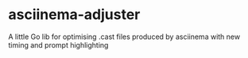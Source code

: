 # asciinema-adjuster
A little Go lib for optimising .cast files produced by asciinema with new timing and prompt highlighting
